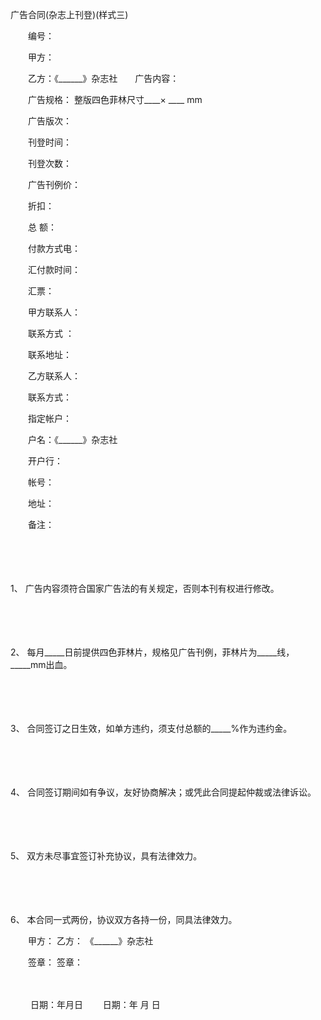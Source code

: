 



广告合同(杂志上刊登)(样式三)



 

　　编号：

　　甲方：

　　乙方：《______》杂志社　　广告内容：

　　广告规格： 整版四色菲林尺寸____× ____ mm

　　广告版次：

　　刊登时间：

　　刊登次数：

　　广告刊例价：

　　折扣：

　　总 额：

　　付款方式电：

　　汇付款时间：

　　汇票：　　

　　甲方联系人：

　　联系方式 ：

　　联系地址：　　

　　乙方联系人：

　　联系方式：

　　指定帐户：

　　户名：《______》杂志社

　　开户行：

　　帐号：

　　地址：　　

　　备注：

　　

　　

1、
广告内容须符合国家广告法的有关规定，否则本刊有权进行修改。

　　

　　

2、
每月_____日前提供四色菲林片，规格见广告刊例，菲林片为_____线，_____mm出血。

　　

　　

3、
合同签订之日生效，如单方违约，须支付总额的_____%作为违约金。

　　

　　

4、
合同签订期间如有争议，友好协商解决；或凭此合同提起仲裁或法律诉讼。

　　

　　

5、
双方未尽事宜签订补充协议，具有法律效力。

　　

　　

6、
本合同一式两份，协议双方各持一份，同具法律效力。　　

　　甲方： 乙方： 《______》杂志社　　

　　签章： 签章：

　　

　　 日期：年月日　　 日期：年 月 日